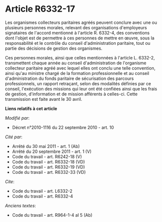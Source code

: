 # Article R6332-17

Les organismes collecteurs paritaires agréés peuvent conclure avec une ou plusieurs personnes morales, relevant des
organisations d'employeurs signataires de l'accord mentionné à l'article R. 6332-4, des conventions dont l'objet est de
permettre à ces personnes de mettre en œuvre, sous la responsabilité et le contrôle du conseil d'administration paritaire,
tout ou partie des décisions de gestion des organismes. 

Ces personnes morales, ainsi que celles mentionnées à l'article L. 6332-2, transmettent chaque année au conseil
d'administration de l'organisme collecteur paritaire agréé avec lequel elles ont conclu une telle convention, ainsi qu'au
ministre chargé de la formation professionnelle et au conseil d'administration du fonds paritaire de sécurisation des
parcours professionnels, un rapport retraçant, selon des modalités définies par ce conseil, l'exécution des     missions qui
leur ont été confiées ainsi que les frais de gestion, d'information et de mission afférents à celles-ci. Cette transmission
est faite avant le 30 avril.

**Liens relatifs à cet article**

_Modifié par_:

  - Décret n°2010-1116 du 22 septembre 2010 - art. 10

_Cité par_:

  - Arrêté du 30 mai 2011 - art. 1 (Ab)
  - Arrêté du 20 septembre 2011 - art. 1 (V)
  - Code du travail - art. R6242-18 (V)
  - Code du travail - art. R6332-18 (VD)
  - Code du travail - art. R6332-19 (VD)
  - Code du travail - art. R6332-33 (VD)

_Cite_:

  - Code du travail - art. L6332-2
  - Code du travail - art. R6332-4

_Anciens textes_:

  - Code du travail - art. R964-1-4 al 5 (Ab)
